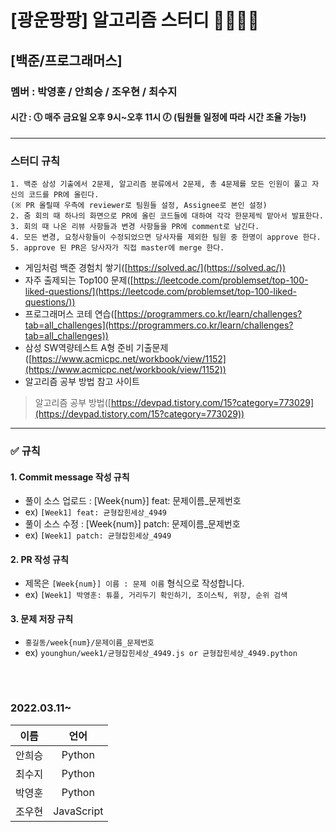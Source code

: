 # [광운팡팡] 알고리즘 스터디 👩‍💻👨‍💻
## [백준/프로그래머스]
### 멤버 : 박영훈 / 안희승 / 조우현 / 최수지
#### 시간 : 🕔 매주 금요일 오후 9시~오후 11시 🕖 (팀원들 일정에 따라 시간 조율 가능!)

---
### 스터디 규칙

    1. 백준 삼성 기출에서 2문제, 알고리즘 분류에서 2문제, 총 4문제를 모든 인원이 풀고 자신의 코드를 PR에 올린다.
    (※ PR 올릴때 우측에 reviewer로 팀원들 설정, Assignee로 본인 설정)
    2. 줌 회의 때 하나의 화면으로 PR에 올린 코드들에 대하여 각각 한문제씩 맡아서 발표한다.
    3. 회의 때 나온 리뷰 사항들과 변경 사항들을 PR에 comment로 남긴다.
    4. 모든 변경, 요청사항들이 수정되었으면 당사자를 제외한 팀원 중 한명이 approve 한다.
    5. approve 된 PR은 당사자가 직접 master에 merge 한다.

* 게임처럼 백준 경험치 쌓기([https://solved.ac/](https://solved.ac/))
* 자주 출제되는 Top100 문제([https://leetcode.com/problemset/top-100-liked-questions/](https://leetcode.com/problemset/top-100-liked-questions/))
* 프로그래머스 코테 연습([https://programmers.co.kr/learn/challenges?tab=all_challenges](https://programmers.co.kr/learn/challenges?tab=all_challenges))
* 삼성 SW역량테스트 A형 준비 기출문제([https://www.acmicpc.net/workbook/view/1152](https://www.acmicpc.net/workbook/view/1152))
* 알고리즘 공부 방법 참고 사이트
 > 알고리즘 공부 방법([https://devpad.tistory.com/15?category=773029](https://devpad.tistory.com/15?category=773029))


---
### :white_check_mark: 규칙
#### 1. Commit message 작성 규칙
- 풀이 소스 업로드 : [Week{num}] feat: 문제이름_문제번호
- ex) `[Week1] feat: 균형잡힌세상_4949`
- 풀이 소스 수정 : [Week{num}] patch: 문제이름_문제번호
- ex) `[Week1] patch: 균형잡힌세상_4949`
#### 2. PR 작성 규칙
- 제목은 `[Week{num}] 이름 : 문제 이름` 형식으로 작성합니다.
- ex) `[Week1] 박영훈: 튜플, 거리두기 확인하기, 조이스틱, 위장, 순위 검색`
#### 3. 문제 저장 규칙
- `홍길동/week{num}/문제이름_문제번호`
- ex) `younghun/week1/균형잡힌세상_4949.js or 균형잡힌세상_4949.python`

<br></br>

### 2022.03.11~

|이름|언어|
|:---:|:---:|
|안희승|Python|
|최수지|Python|
|박영훈|Python|
|조우현|JavaScript|
